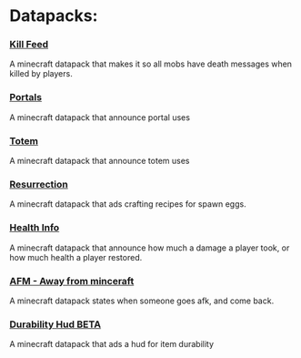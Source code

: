 # Datapacks:
### [Kill Feed](https://minecraft.curseforge.com/projects/killfeed)
A minecraft datapack that makes it so all mobs have death messages when killed by players.
### [Portals](https://minecraft.curseforge.com/projects/portals)
A minecraft datapack that announce portal uses
### [Totem](https://minecraft.curseforge.com/projects/totem-datapack)
A minecraft datapack that announce totem uses
### [Resurrection](https://minecraft.curseforge.com/projects/resurrection)
A minecraft datapack that ads crafting recipes for spawn eggs.
### [Health Info](https://minecraft.curseforge.com/projects/healthinfo)
A minecraft datapack that announce how much a damage a player took, or how much health a player restored.
### [AFM - Away from minceraft](https://minecraft.curseforge.com/projects/away-from-minecraft)
A minecraft datapack states when someone goes afk, and come back.
### [Durability Hud BETA]()
A minecraft datapack that ads a hud for item durability